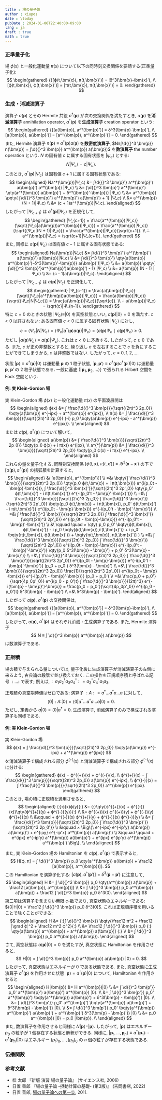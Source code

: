 ```yaml
---
title : 場の量子論
author : xiupos
date : \today
pubDate : 2024-01-06T22:40:00+09:00
lang : ja
draft : true
math : true
---
```


### 正準量子化

場 $ϕ(x)$ と一般化運動量 $π(x)$ について以下の同時刻交換関係を要請する(正準量子化):
$$
\begin{gathered}
{}[ϕ(t,\bm{x}), π(t,\bm{x}')] = iδ^3(\bm{x}-\bm{x}'), \\
  [ϕ(t,\bm{x}), ϕ(t,\bm{x}')] = [π(t,\bm{x}), π(t,\bm{x}')] = 0.
\end{gathered}
$$

### 生成・消滅演算子

演算子 $a(\bm{p})$ とその Hermite 共役 $a^†(\bm{p})$ が次の交換関係を満たすとき, $a(\bm{p})$ を**消滅演算子** annihilation operator, $a^†(\bm{p})$ を**生成演算子** creation operator という:
$$
\begin{gathered}
{}[a(\bm{p}), a^†(\bm{p}')] = δ^3(\bm{p}-\bm{p}'), \\
  [a(\bm{p}), a(\bm{p}')] = [a^†(\bm{p}), a^†(\bm{p}')] = 0.
\end{gathered}
$$
また, Hermite 演算子 $n(\bm{p}) ≡ a^†(\bm{p}) a(\bm{p})$ を**数密度演算子**, $N≡∫\d{{}^3 \bm{p}} n(\bm{p}) = ∫\d{{}^3 \bm{p}} a^†(\bm{p}) a(\bm{p})$ を**数演算子** the number operation という. $N$ の固有値 $c$ に属する固有状態を $|ψ_c⟩$ とする:
$$
N|Ψ_c⟩ = c|Ψ_c⟩.
$$
このとき, $a^†(\bm{p})|Ψ_c⟩$ は固有値 $c+1$ に属する固有状態である:
$$
\begin{aligned}
  Na^†(\bm{p})|Ψ_c⟩
    &= ∫\d{{}^3 \bm{p}'} a^†(\bm{p}') a(\bm{p}') a^†(\bm{p}) |Ψ_c⟩ \\
    &= ∫\d{{}^3 \bm{p}'} a^†(\bm{p}') \qty{a^†(\bm{p}) a(\bm{p}') + δ^†(\bm{p}'-\bm{p})} |Ψ_c⟩ \\
    &= a^†(\bm{p}) \pqty{ ∫\d{{}^3 \bm{p}'} a^†(\bm{p}') a(\bm{p}') + 1} |Ψ_c⟩ \\
    &= a^†(\bm{p})(N + 1)|Ψ_c⟩ \\
    &= (c + 1)a^†(\bm{p})|Ψ_c⟩.
\end{aligned}
$$
したがって $|Ψ_{c+1}⟩$ は $a^†(\bm{p})|Ψ_c⟩$ を正規化して,
$$
\begin{gathered}
  |Ψ_{c+1}⟩ = \frac{a^†(\bm{p})|Ψ_c⟩}{\sqrt{⟨Ψ_c|a(\bm{p})a^†(\bm{p})|Ψ_c⟩}} = \frac{a^†(\bm{p})|Ψ_c⟩}{\sqrt{⟨Ψ_c|(N + 1)|Ψ_c⟩}} = \frac{a^†(\bm{p})|Ψ_c⟩}{\sqrt{c+1}}. \\
  ∴ a^†(\bm{p})|Ψ_c⟩ = \sqrt{c+1}|Ψ_{c+1}⟩.
\end{gathered}
$$
また, 同様に $a(\bm{p})|Ψ_c⟩$ は固有値 $c-1$ に属する固有状態である:
$$
\begin{aligned}
  Na(\bm{p})|Ψ_c⟩
    &= ∫\d{{}^3 \bm{p}'} a^†(\bm{p}') a(\bm{p}') a(\bm{p})|Ψ_c⟩ \\
    &= ∫\d{{}^3 \bm{p}'} \qty{a(\bm{p}) a^†(\bm{p}')-δ^3(\bm{p}'-\bm{p})} a(\bm{p}')|Ψ_c⟩ \\
    &= a(\bm{p}) \pqty{ ∫\d{{}^3 \bm{p}'}a^†(\bm{p}')a(\bm{p}') - 1} |Ψ_c⟩ \\
    &= a(\bm{p}) (N - 1) |Ψ_c⟩ \\
    &= (c - 1)a(\bm{p})|Ψ_c⟩.
\end{aligned}
$$
したがって $|Ψ_{c-1}⟩$ は $a(\bm{p})|Ψ_c⟩$ を正規化して,
$$
\begin{gathered}
  |Ψ_{c-1}⟩ = \frac{a(\bm{p})|Ψ_c⟩}{\sqrt{⟨Ψ_c|a^†(\bm{p})a(\bm{p})|Ψ_c⟩}} = \frac{a(\bm{p})|Ψ_c⟩}{\sqrt{⟨Ψ_c|N|Ψ_c⟩}} = \frac{a(\bm{p})|Ψ_c⟩}{\sqrt{c}}. \\
  ∴ a(\bm{p})|Ψ_c⟩ = \sqrt{c}|Ψ_{n-1}⟩.
\end{gathered}
$$
特に $c=0$ のときの状態 $|Ψ_0⟩≡|0⟩$ を真空状態といい, $a(\bm{p})|0⟩ = 0$ を満たす. $c<0$ は許されない: ある固有値 $c<0$ に属する固有状態 $|Ψ_c⟩$ に対し,
$$
c = ⟨Ψ_c|N|Ψ_c⟩ = ⟨Ψ_c|a^†(\bm{p})a(\bm{p})|Ψ_c⟩ = ⟨a(\bm{p})Ψ_c∣a(\bm{p})Ψ_c⟩ ≥ 0.
$$
ただし $|a(\bm{p})Ψ_c⟩ ≡ a(\bm{p})|Ψ_c⟩$. これは $c<0$ に矛盾する. したがって, $c≥0$ である. また, $c$ が正の非整数とすると, 繰り返し $c$ を左右することで $c$ を負にすることができてしまうから, $c$ は非整数ではない. したがって, $c = 0,1,2,…$.

状態 $|\bm{p}⟩ ≡ a^†(\bm{p})|0⟩$ は運動量 $\bm{p}$ の 1 粒子状態, $|\bm{p},\bm{p}'⟩ ≡ a^†(\bm{p})a^†(\bm{p}')|0⟩$ は運動量 $\bm{p}$, $\bm{p}'$ の 2 粒子状態である. 一般に基底 $\{|\bm{p}_1,\bm{p}_2,…⟩\}$ で張られる Hilbert 空間を Fock 空間という.

#### 例: 実 Klein-Gordon 場

実 Klein-Gordon 場 $ϕ(x)$ と一般化運動量 $π(x)$ の平面波展開は
$$
\begin{aligned}
  ϕ(x) &= ∫ \frac{\d{{}^3 \bm{p}}}{\sqrt{(2π)^3 2p_0}} \bqty{a(\bm{p}) e^{-ipx} + a^*(\bm{p}) e^{ipx}}, \\
  π(x) &= ∫ \frac{\d{{}^3 \bm{p}}}{\sqrt{(2π)^3 2p_0}} (-i) p_0 \bqty{a(\bm{p}) e^{-ipx} - a^*(\bm{p}) e^{ipx}}. \\
\end{aligned}
$$
または $a(\bm{p})$, $a^*(\bm{p})$ について解いて,
$$
\begin{aligned}
  a(\bm{p}) &= ∫ \frac{\d{{}^3 \bm{x}}}{\sqrt{(2π)^3 2p_0}} \bqty{p_0 ϕ(x) + i π(x)} e^{ipx}, \\
  a^{*}(\bm{p}) &= ∫ \frac{\d{{}^3 \bm{x}}}{\sqrt{(2π)^3 2p_0}} \bqty{p_0 ϕ(x) - i π(x)} e^{-ipx}. \\
\end{aligned}
$$
これらの量を量子化する. 同時刻交換関係 $[ϕ(t,\bm{x}), π(t,\bm{x}')] = iδ^3(\bm{x}-\bm{x}')$ の下で $[a(\bm{p}), a^†(\bm{p})]$ の括弧積を計算すると,
$$
\begin{aligned}
 &\ [a(\bm{p}), a^†(\bm{p'})] \\
=&\ \bqty{∫ \frac{\d{{}^3 \bm{x}}}{\sqrt{(2π)^3 2p_0}} \qty{p_0 ϕ(t,\bm{x}) + i π(t,\bm{x})} e^{i(p_0t - \bm{p}⋅\bm{x})}, ∫ \frac{\d{{}^3 \bm{x}'}}{\sqrt{(2π)^3 2p'_0}} \qty{p_0' ϕ(t,\bm{x}') - i π(t,\bm{x}')} e^{-i(p_0't - \bm{p}'⋅\bm{x}')}} \\
=&\ ∫ \frac{\d{{}^3 \bm{x}}}{\sqrt{(2π)^3 2p_0}} ∫ \frac{\d{{}^3 \bm{x}'}}{\sqrt{(2π)^3 2p'_0}} \bqty{p_0 ϕ(t,\bm{x}) + i π(t,\bm{x}), p_0' ϕ(t,\bm{x}') - i π(t,\bm{x}')} e^{i(p_0t - \bm{p}⋅\bm{x})} e^{-i(p_0't - \bm{p}'⋅\bm{x}')} \\
=&\ ∫ \frac{\d{{}^3 \bm{x}}}{\sqrt{(2π)^3 2p_0}} ∫ \frac{\d{{}^3 \bm{x}'}}{\sqrt{(2π)^3 2p'_0}} e^{i(p_0t - \bm{p}⋅\bm{x})} e^{-i(p_0't - \bm{p}'⋅\bm{x}')} \\
 &\ \qquad \quad × \qty{
        p_0 p_0' \bqty{ϕ(t,\bm{x}), ϕ(t,\bm{x}')}
      - i p_0 \bqty{ϕ(t,\bm{x}),π(t,\bm{x}')}
      + i p_0' \bqty{π(t,\bm{x}), ϕ(t,\bm{x}')}
      + \bqty{π(t,\bm{x}), π(t,\bm{x}')}
    } \\
=&\ ∫ \frac{\d{{}^3 \bm{x}}}{\sqrt{(2π)^3 2p_0}} ∫ \frac{\d{{}^3 \bm{x}'}}{\sqrt{(2π)^3 2p'_0}} e^{i(p_0t - \bm{p}⋅\bm{x})} e^{-i(p_0't - \bm{p}'⋅\bm{x}')} \qty{p_0 δ^3(\bm{x} - \bm{x}') + p_0' δ^3(\bm{x} - \bm{x}')} \\
=&\ ∫ \frac{\d{{}^3 \bm{x}}}{\sqrt{(2π)^3 2p_0}} ∫ \frac{\d{{}^3 \bm{x}'}}{\sqrt{(2π)^3 2p'_0}} e^{i(p_0t - \bm{p}⋅\bm{x})} e^{-i(p_0't - \bm{p}'⋅\bm{x}')} (p_0 + p_0') δ^3(\bm{x} - \bm{x}') \\
=&\ ∫ \frac{\d{{}^3 \bm{x}}}{\sqrt{(2π)^3 2p_0}} \frac{1}{\sqrt{(2π)^3 2p'_0}} e^{i(p_0t - \bm{p}⋅\bm{x})} e^{-i(p_0't - \bm{p}'⋅\bm{x})} (p_0 + p_0') \\
=&\ \frac{p_0 + p_0'}{\sqrt{4p_0p'_0}} e^{i(p_0 - p_0')t} ∫ \frac{\d{{}^3 \bm{x}}}{(2π)^3} e^{-i(\bm{p} - \bm{p}')⋅\bm{x}}
=   \frac{p_0 + p_0'}{\sqrt{4p_0p'_0}} e^{i(p_0 - p_0')t} δ^3(\bm{p} - \bm{p}') \\
=&\ δ^3(\bm{p} - \bm{p}').
\end{aligned}
$$
したがって $a(\bm{p})$, $a^†(\bm{p})$ の交換関係は,
$$
\begin{gathered}
{}[a(\bm{p}), a^†(\bm{p}')] = δ^3(\bm{p}-\bm{p}'), \\
  [a(\bm{p}), a(\bm{p}')] = [a^†(\bm{p}), a^†(\bm{p}')] = 0.
\end{gathered}
$$
したがって, $a(\bm{p})$, $a^†(\bm{p})$ はそれぞれ消滅・生成演算子である. また, Hermite 演算子
$$
N ≡ ∫ \d{{}^3 \bm{p}} a^†(\bm{p}) a(\bm{p})
$$
は数演算子である.

### 正規積

場の積で与えられる量については, 量子化後に生成演算子が消滅演算子の左側に来るよう, 古典論の段階で並び換えておく. この操作を正規順序積と呼ばれる記号 ${:}…{:}$ で表す; 例えば, ${:}a_1 a_2^† a_3 a_4^†{:} = a_2^† a_4^† a_1 a_3$.

正規積の真空期待値はゼロである: 演算子 ${:}A{:} = a^†…a^†a…a$ に対して,
$$
⟨0|{:}A{:}|0⟩ = ⟨0|a^†…a^†a…a|0⟩ = 0.
$$
ただし, 定義から $a|0⟩ = ⟨0|a^† = 0$. 生成演算子, 消滅演算子のみで構成される演算子も同様である.

#### 例: 実 Klein-Gordon 場

実 Klein-Gordon 場
$$
ϕ(x) = ∫ \frac{\d{{}^3 \bm{p}}}{\sqrt{(2π)^3 2p_0}} \bqty{a(\bm{p}) e^{-ipx} + a^*(\bm{p}) e^{ipx}}
$$
を消滅演算子で構成される部分 $ϕ^{(+)}(x)$ と消滅演算子で構成される部分 $ϕ^{(-)}(x)$ に分ける:
$$
\begin{gathered}
  ϕ(x) = ϕ^{(+)}(x) + ϕ^{(-)}(x), \\
  ϕ^{(+)}(x) = ∫ \frac{\d{{}^3 \bm{p}}}{\sqrt{(2π)^3 2p_0}} a(\bm{p})  e^{-ipx}, \\
  ϕ^{(-)}(x) = ∫ \frac{\d{{}^3 \bm{p}}}{\sqrt{(2π)^3 2p_0}} a^†(\bm{p}) e^{ipx}.
\end{gathered}
$$
このとき, 場の積に正規積を適用させると,
$$
\begin{aligned}
  {:}ϕ(x)ϕ(y){:}
    &= {:}\qty{ϕ^{(+)}(x) + ϕ^{(-)}(x)}\qty{ϕ^{(+)}(y) + ϕ^{(-)}(y)}{:} \\
    &= ϕ^{(+)}(x) ϕ^{(+)}(y) + ϕ^{(-)}(y) ϕ^{(+)}(x) \\
      &\qquad + ϕ^{(-)}(x) ϕ^{(+)}(y) + ϕ^{(-)}(x) ϕ^{(-)}(y) \\
    &= ∫ \frac{\d{{}^3 \bm{p}}}{\sqrt{(2π)^3 2p_0}} ∫ \frac{\d{{}^3 \bm{p}'}}{\sqrt{(2π)^3 2p_0'}} \\
      &\qquad × \Big\{\ e^{-ipx} e^{-ip'y} a(\bm{p}) a(\bm{p}') + e^{ipy} e^{-ip'x} a^†(\bm{p}) a(\bm{p}') \\
      &\qquad \qquad  + e^{ipx} e^{-ip'y} a^†(\bm{p}) a(\bm{p}') + e^{ipx} e^{ip'y} a^†(\bm{p}) a^†(\bm{p}') \Big\}. \\
\end{aligned}
$$

また, 実 Klein-Gordon 場の Hamiltonian を $a(\bm{p})$, $a^*(\bm{p})$ で表示すると,
$$
H[ϕ, π] = ∫ \d{{}^3 \bm{p}} p_0 \qty{a^*(\bm{p}) a(\bm{p}) + \frac12 [a(\bm{p}), a^*(\bm{p})]}.
$$
この Hamiltonian を演算子化する: $[a(\bm{p}), a^†(\bm{p}')] = δ^3(\bm{p}-\bm{p}')$ に注意して,
$$
\begin{aligned}
  H &= ∫ \d{{}^3 \bm{p}} p_0 \qty{a^†(\bm{p}) a(\bm{p}) + \frac12 [a(\bm{p}), a^†(\bm{p})]} \\
    &= ∫ \d{{}^3 \bm{p}} p_0 a^†(\bm{p}) a(\bm{p}) + \frac12 ∫ \d{{}^3 \bm{p}} p_0 δ^3(0).
\end{aligned}
$$
第二項は演算子を含まない無限 c-数であり, 真空状態のエネルギーである: $⟨0|H|0⟩ = \frac12 ∫ \d{{}^3 \bm{p}} p_0 δ^3(0)$. これは正規順序積を用いることで除くことができる:
$$
\begin{aligned}
  H &= {:}∫ \d{{}^3 \bm{x}} \bqty{\frac12 π^2 + \frac12 |\grad ϕ|^2 + \frac12 m^2 ϕ^2}{:} \\
    &= \frac12 ∫ \d{{}^3 \bm{p}} p_0 {:} \qty{a(\bm{p}) a^†(\bm{p}) + a^†(\bm{p}) a(\bm{p})} {:} \\
    &= ∫ \d{{}^3 \bm{p}} p_0 a^†(\bm{p}) a(\bm{p}).
\end{aligned}
$$
さて, 真空状態は $a(\bm{p})|0⟩ = 0$ を満たすが, 真空状態に Hamiltonian を作用させると,
$$
H|0⟩ = ∫ \d{{}^3 \bm{p}} p_0 a^†(\bm{p}) a(\bm{p}) |0⟩ = 0.
$$
したがって, 真空状態はエネルギーが $0$ である状態である. また, 真空状態に生成演算子 $a^†(\bm{p})$ を作用させた状態 $|\bm{p}⟩ = a^†(\bm{p})|0⟩$ について, Hamiltonian を作用させると
$$
\begin{aligned}
  H|\bm{p}⟩
    &= H a^†(\bm{p})|0⟩ \\
    &= ∫ \d{{}^3 \bm{p'}} p_0' a^†(\bm{p}') a(\bm{p}') a^†(\bm{p}) |0⟩. \\
    &= ∫ \d{{}^3 \bm{p'}} p_0' a^†(\bm{p}') \bqty{a^†(\bm{p}) a(\bm{p}') + δ^3(\bm{p} - \bm{p}')} |0⟩. \\
    &= ∫ \d{{}^3 \bm{p'}} p_0' a^†(\bm{p}') \bqty{a^†(\bm{p}) a(\bm{p}') + δ^3(\bm{p} - \bm{p}')} |0⟩. \\
    &= ∫ \d{{}^3 \bm{p'}} p_0' \bqty{a^†(\bm{p}) a^†(\bm{p}') a(\bm{p}') + a^†(\bm{p}') δ^3(\bm{p} - \bm{p}')} |0⟩ \\
    &= p_0 a^†(\bm{p}) |0⟩ = p_0 |\bm{p}⟩. \\
\end{aligned}
$$
また, 数演算子を作用させると同様に $N|\bm{p}⟩ = |\bm{p}⟩$. したがって, $|\bm{p}⟩$ はエネルギー $p_0$ の粒子が $1$ 個存在する状態と解釈ができる. 同様に, $|\bm{p}_1,…,\bm{p}_n⟩ ≡ a^†(\bm{p}_1)⋯a^†(\bm{p}_n)|0⟩$ はエネルギー $(p_1)_0,…,(p_n)_0$ の $n$ 個の粒子が存在する状態である.

### 伝播関数



### 参考文献

- 桂 太郎 『新版 演習 場の量子論』 (サイエンス社, 2006)
- 日置 善郎 『場の量子論 -摂動計算の基礎- (第3版)』 (吉岡書店, 2022)
- 日置 善郎, [場の量子論への第一歩](https://www.phys.chuo-u.ac.jp/labs/inami/seminarfile/2011/Hioki.pdf), 2011.
